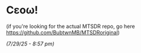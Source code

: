 # Cεoω!

(if you're looking for the actual MTSDR repo, go here https://github.com/BubtwnMB/MTSDRoriginal)

*(7/29/25 - 8:57 pm)*

